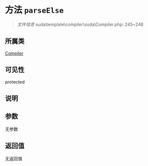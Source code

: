 # 方法 `parseElse`

> *文件信息* suda\template\compiler\suda\Compiler.php: 245~248

## 所属类 

[Compiler](../Compiler.md)

## 可见性

 protected 

## 说明



## 参数


无参数


## 返回值

无返回值
